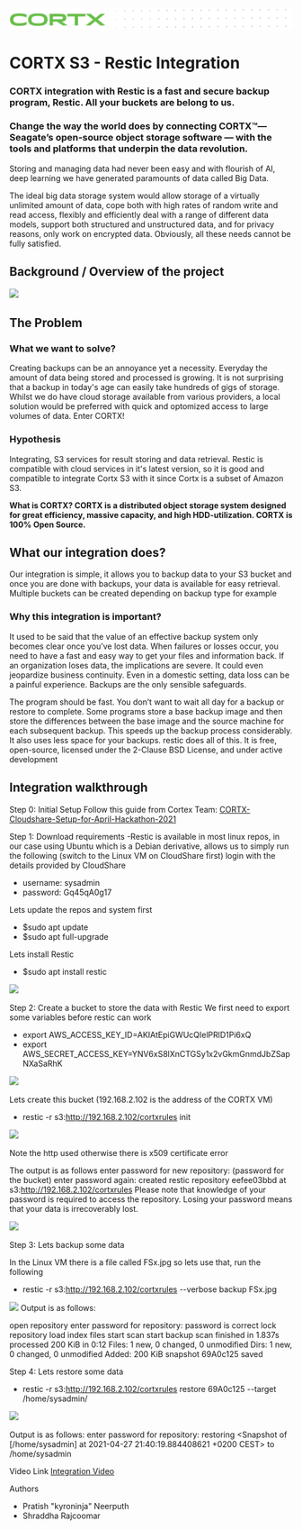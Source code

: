 <img src="https://github.com/Seagate/cortx/blob/main/doc/images/cortx-logo.png">

# CORTX S3 - Restic Integration

### CORTX integration with Restic is a fast and secure backup program, Restic. All your buckets are belong to us. 

### Change the way the world does by connecting CORTX™— Seagate’s open-source object storage software — with the tools and platforms that underpin the data revolution.

Storing and managing data had never been easy and with flourish of AI, deep learning we have generated paramounts of data called Big Data.

The ideal big data storage system would allow storage of a virtually unlimited amount of data, 
cope both with high rates of random write and read access, flexibly and efficiently deal with a range of different data models, 
support both structured and unstructured data, and for privacy reasons, only work on encrypted data. Obviously, all these needs cannot be fully satisfied.

## Background / Overview of the project
<img src="https://github.com/kyroninja/cortx/blob/main/doc/integrations/restic/logo.png">

## The Problem

### What we want to solve?
Creating backups can be an annoyance yet a necessity. Everyday the amount of data being stored and processed is growing. It is not surprising that a backup in today's age can easily take hundreds of gigs of storage. Whilst we do have cloud storage available from various providers, a local solution would be preferred with quick and optomized access to large volumes of data. Enter CORTX!

### Hypothesis
Integrating, S3 services for result storing and data retrieval. Restic is compatible with cloud services in it's latest version, so it is good and compatible to integrate Cortx S3 with it since Cortx is a subset of Amazon S3.

<b> What is CORTX? CORTX is a distributed object storage system designed for great efficiency, massive capacity, and high HDD-utilization. CORTX is 100% Open Source. </b>

## What our integration does?

Our integration is simple, it allows you to backup data to your S3 bucket and once you are done with backups, your data is available for easy retrieval. Multiple buckets can be created depending on backup type for example


### Why this integration is important?

It used to be said that the value of an effective backup system only becomes clear once you’ve lost data. When failures or losses occur, you need to have a fast and easy way to get your files and information back. If an organization loses data, the implications are severe. It could even jeopardize business continuity. Even in a domestic setting, data loss can be a painful experience. Backups are the only sensible safeguards. 

The program should be fast. You don’t want to wait all day for a backup or restore to complete. Some programs store a base backup image and then store the differences between the base image and the source machine for each subsequent backup. This speeds up the backup process considerably. It also uses less space for your backups. restic does all of this. It is free, open-source, licensed under the 2-Clause BSD License, and under active development

## Integration walkthrough
Step 0: Initial Setup
Follow this guide from Cortex Team:
<a href="https://github.com/Seagate/cortx/wiki/CORTX-Cloudshare-Setup-for-April-Hackathon-2021">CORTX-Cloudshare-Setup-for-April-Hackathon-2021</a>

Step 1: Download requirements
-Restic is available in most linux repos, in our case using Ubuntu which is a Debian derivative, allows us to simply run the following (switch to the Linux VM on CloudShare first) login with the details provided by CloudShare

- username: sysadmin
- password: Gq45qA0g17

Lets update the repos and system first
-  $sudo apt update
-  $sudo apt full-upgrade

Lets install Restic
-  $sudo apt install restic

<img src="https://github.com/kyroninja/cortx/blob/main/doc/integrations/restic/install_restic.png">

Step 2: Create a bucket to store the data with Restic
We first need to export some variables before restic can work
- export AWS_ACCESS_KEY_ID=AKIAtEpiGWUcQIelPRlD1Pi6xQ
- export AWS_SECRET_ACCESS_KEY=YNV6xS8lXnCTGSy1x2vGkmGnmdJbZSapNXaSaRhK

<img src="https://github.com/kyroninja/cortx/blob/main/doc/integrations/restic/export_s3_cred.png">

Lets create this bucket (192.168.2.102 is the address of the CORTX VM)
- restic -r s3:http://192.168.2.102/cortxrules init

<img src="https://github.com/kyroninja/cortx/blob/main/doc/integrations/restic/creatae_bucket_repo.png">

Note the http used otherwise there is x509 certificate error

The output is as follows
enter password for new repository: (password for the bucket)
enter password again:
created restic repository eefee03bbd at s3:http://192.168.2.102/cortxrules
Please note that knowledge of your password is required to access the repository. Losing your password means that your data is irrecoverably lost.

<img src="https://github.com/kyroninja/cortx/blob/main/doc/integrations/restic/cyber_duck.png">

Step 3: Lets backup some data

In the Linux VM there is a file called FSx.jpg so lets use that, run the following
- restic -r s3:http://192.168.2.102/cortxrules --verbose backup FSx.jpg

<img src="https://github.com/kyroninja/cortx/blob/main/doc/integrations/restic/list_backup_file.png">
Output is as follows:

open repository
enter password for repository:
password is correct
lock repository
load index files
start scan
start backup
scan finished in 1.837s
processed 200 KiB in 0:12
Files:        1 new,     0 changed,     0 unmodified
Dirs:         1 new,     0 changed,     0 unmodified
Added:      200 KiB
snapshot 69A0c125 saved

Step 4: Lets restore some data
- restic -r s3:http://192.168.2.102/cortxrules restore 69A0c125 --target /home/sysadmin/

<img src="https://github.com/kyroninja/cortx/blob/main/doc/integrations/restic/delete_restore_file.png">

Output is as follows:
enter password for repository:
restoring <Snapshot of [/home/sysadmin] at 2021-04-27 21:40:19.884408621 +0200 CEST> to /home/sysadmin

Video Link
<a href="https://github.com/kyroninja/cortx/blob/main/doc/integrations/restic/2021-04-27%2021-37-44.mkv">Integration Video</a>

Authors
- Pratish "kyroninja" Neerputh
- Shraddha Rajcoomar